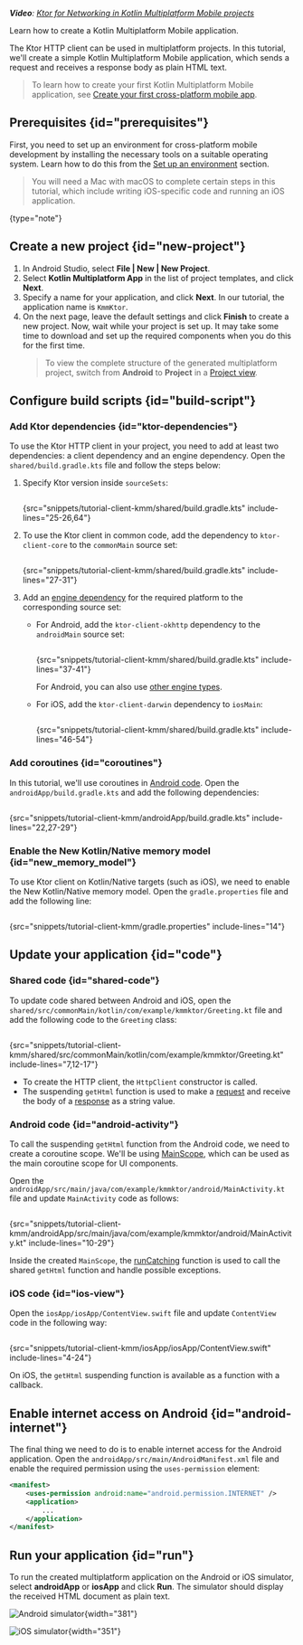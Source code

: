[//]: # (title: Creating a cross-platform mobile application)

<show-structure for="chapter" depth="2"/>

<tldr>
<var name="example_name" value="tutorial-client-kmm"/>
<include from="lib.topic" element-id="download_example"/>
<p>
<b>Video</b>: <a href="https://youtu.be/_Q62iJoNOfg">Ktor for Networking in Kotlin Multiplatform Mobile projects</a> 
</p>
</tldr>

<link-summary>
Learn how to create a Kotlin Multiplatform Mobile application.
</link-summary>

The Ktor HTTP client can be used in multiplatform projects. In this tutorial, we'll create a simple Kotlin Multiplatform Mobile application, which sends a request and receives a response body as plain HTML text.

> To learn how to create your first Kotlin Multiplatform Mobile application, see [Create your first cross-platform mobile app](https://kotlinlang.org/docs/multiplatform-mobile-create-first-app.html).


## Prerequisites {id="prerequisites"}

First, you need to set up an environment for cross-platform mobile development by installing the necessary tools on a suitable operating system. Learn how to do this from the [Set up an environment](https://kotlinlang.org/docs/multiplatform-mobile-setup.html) section.

> You will need a Mac with macOS to complete certain steps in this tutorial, which include writing iOS-specific code and running an iOS application.
>
{type="note"}

## Create a new project {id="new-project"}

1. In Android Studio, select **File | New | New Project**.
2. Select **Kotlin Multiplatform App** in the list of project templates, and click **Next**.
3. Specify a name for your application, and click **Next**. In our tutorial, the application name is `KmmKtor`.
4. On the next page, leave the default settings and click **Finish** to create a new project.
   Now, wait while your project is set up. It may take some time to download and set up the required components when you do this for the first time.
   > To view the complete structure of the generated multiplatform project, switch from **Android** to **Project** in a [Project view](https://developer.android.com/studio/projects#ProjectView).

## Configure build scripts {id="build-script"}

### Add Ktor dependencies {id="ktor-dependencies"}

To use the Ktor HTTP client in your project, you need to add at least two dependencies: a client dependency and an engine dependency. Open the `shared/build.gradle.kts` file and follow the steps below:

1. Specify Ktor version inside `sourceSets`:
   ```kotlin
   ```
   {src="snippets/tutorial-client-kmm/shared/build.gradle.kts" include-lines="25-26,64"}

   <include from="getting_started_ktor_client.topic" element-id="eap-note"/>

3. To use the Ktor client in common code, add the dependency to `ktor-client-core` to the `commonMain` source set:
   ```kotlin
   ```
   {src="snippets/tutorial-client-kmm/shared/build.gradle.kts" include-lines="27-31"}

4. Add an [engine dependency](http-client_engines.md) for the required platform to the corresponding source set:
   - For Android, add the `ktor-client-okhttp` dependency to the `androidMain` source set:
     ```kotlin
     ```
     {src="snippets/tutorial-client-kmm/shared/build.gradle.kts" include-lines="37-41"}
   
     For Android, you can also use [other engine types](http-client_engines.md#jvm-android).
   - For iOS, add the `ktor-client-darwin` dependency to `iosMain`:
     ```kotlin
     ```
     {src="snippets/tutorial-client-kmm/shared/build.gradle.kts" include-lines="46-54"}


### Add coroutines {id="coroutines"}

In this tutorial, we'll use coroutines in [Android code](#android-activity).
Open the `androidApp/build.gradle.kts` and add the following dependencies:

```kotlin
```
{src="snippets/tutorial-client-kmm/androidApp/build.gradle.kts" include-lines="22,27-29"}

### Enable the New Kotlin/Native memory model {id="new_memory_model"}
To use Ktor client on Kotlin/Native targets (such as iOS), we need to enable the New Kotlin/Native memory model.
Open the `gradle.properties` file and add the following line:

```Gradle
```
{src="snippets/tutorial-client-kmm/gradle.properties" include-lines="14"}

## Update your application {id="code"}

### Shared code {id="shared-code"}

To update code shared between Android and iOS, open the `shared/src/commonMain/kotlin/com/example/kmmktor/Greeting.kt` file and add the following code to the `Greeting` class:

```kotlin
```
{src="snippets/tutorial-client-kmm/shared/src/commonMain/kotlin/com/example/kmmktor/Greeting.kt" include-lines="7,12-17"}

- To create the HTTP client, the `HttpClient` constructor is called.
- The suspending `getHtml` function is used to make a [request](request.md) and receive the body of a [response](response.md) as a string value.

### Android code {id="android-activity"}

To call the suspending `getHtml` function from the Android code, we need to create a coroutine scope.
We'll be using [MainScope](https://kotlin.github.io/kotlinx.coroutines/kotlinx-coroutines-core/kotlinx.coroutines/-main-scope.html), which can be used as the main coroutine scope for UI components.

Open the `androidApp/src/main/java/com/example/kmmktor/android/MainActivity.kt` file and update `MainActivity` code as follows:

```kotlin
```
{src="snippets/tutorial-client-kmm/androidApp/src/main/java/com/example/kmmktor/android/MainActivity.kt" include-lines="10-29"}

Inside the created `MainScope`, the [runCatching](https://kotlinlang.org/api/latest/jvm/stdlib/kotlin/run-catching.html) function is used to call the shared `getHtml` function and handle possible exceptions.


### iOS code {id="ios-view"}

Open the `iosApp/iosApp/ContentView.swift` file and update `ContentView` code in the following way:

```Swift
```
{src="snippets/tutorial-client-kmm/iosApp/iosApp/ContentView.swift" include-lines="4-24"}

On iOS, the `getHtml` suspending function is available as a function with a callback.

## Enable internet access on Android {id="android-internet"}

The final thing we need to do is to enable internet access for the Android application.
Open the `androidApp/src/main/AndroidManifest.xml` file and enable the required permission using the `uses-permission` element:

```xml
<manifest>
    <uses-permission android:name="android.permission.INTERNET" />
    <application>
        ...
    </application>
</manifest> 
```

## Run your application {id="run"}

To run the created multiplatform application on the Android or iOS simulator, select **androidApp** or **iosApp** and click **Run**.
The simulator should display the received HTML document as plain text.

<tabs>
<tab title="Android">

![Android simulator](tutorial_client_kmm_android.png){width="381"}

</tab>
<tab title="iOS">

![iOS simulator](tutorial_client_kmm_ios.png){width="351"}

</tab>
</tabs>



